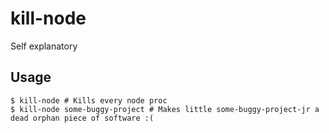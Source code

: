 kill-node
=========

Self explanatory

## Usage

```
$ kill-node # Kills every node proc
$ kill-node some-buggy-project # Makes little some-buggy-project-jr a dead orphan piece of software :(
```

